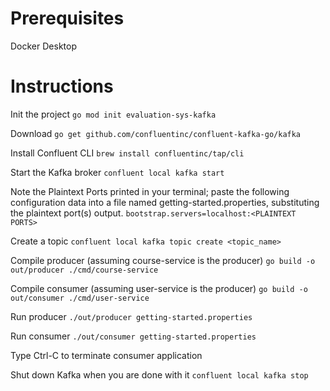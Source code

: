 # Prerequisites
Docker Desktop

# Instructions
Init the project
`go mod init evaluation-sys-kafka`

Download
`go get github.com/confluentinc/confluent-kafka-go/kafka`

Install Confluent CLI
`brew install confluentinc/tap/cli`

Start the Kafka broker
`confluent local kafka start`

Note the Plaintext Ports printed in your terminal; paste the following configuration data into a file named getting-started.properties, substituting the plaintext port(s) output.
`bootstrap.servers=localhost:<PLAINTEXT PORTS>`

Create a topic
`confluent local kafka topic create <topic_name>`

Compile producer (assuming course-service is the producer)
`go build -o out/producer ./cmd/course-service`

Compile consumer (assuming user-service is the producer)
`go build -o out/consumer ./cmd/user-service`

Run producer
`./out/producer getting-started.properties`

Run consumer
`./out/consumer getting-started.properties`

Type Ctrl-C to terminate consumer application

Shut down Kafka when you are done with it
`confluent local kafka stop`